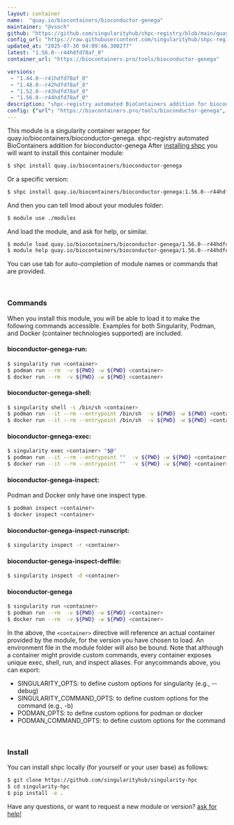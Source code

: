 ```yaml
---
layout: container
name:  "quay.io/biocontainers/bioconductor-genega"
maintainer: "@vsoch"
github: "https://github.com/singularityhub/shpc-registry/blob/main/quay.io/biocontainers/bioconductor-genega/container.yaml"
config_url: "https://raw.githubusercontent.com/singularityhub/shpc-registry/main/quay.io/biocontainers/bioconductor-genega/container.yaml"
updated_at: "2025-07-30 04:09:46.300277"
latest: "1.56.0--r44hdfd78af_0"
container_url: "https://biocontainers.pro/tools/bioconductor-genega"

versions:
 - "1.44.0--r41hdfd78af_0"
 - "1.48.0--r42hdfd78af_0"
 - "1.52.0--r43hdfd78af_0"
 - "1.56.0--r44hdfd78af_0"
description: "shpc-registry automated BioContainers addition for bioconductor-genega"
config: {"url": "https://biocontainers.pro/tools/bioconductor-genega", "maintainer": "@vsoch", "description": "shpc-registry automated BioContainers addition for bioconductor-genega", "latest": {"1.56.0--r44hdfd78af_0": "sha256:9debec9708ba0940920ca18e864d3c49491b4141f310648ff9f01fd4a61043f6"}, "tags": {"1.44.0--r41hdfd78af_0": "sha256:aab4f0174e4f2607662a3002907f06384361abb9f3537f8717e0c0ada7df7cda", "1.48.0--r42hdfd78af_0": "sha256:3e688616b99ad4af9cffa50ede5093dbbae1b21d2a827758abc9249dff278f54", "1.52.0--r43hdfd78af_0": "sha256:238225371b75915f4cfdaad59a99295f0b85cebec591159e581a344f91b8a5d8", "1.56.0--r44hdfd78af_0": "sha256:9debec9708ba0940920ca18e864d3c49491b4141f310648ff9f01fd4a61043f6"}, "docker": "quay.io/biocontainers/bioconductor-genega"}
---
```


This module is a singularity container wrapper for quay.io/biocontainers/bioconductor-genega.
shpc-registry automated BioContainers addition for bioconductor-genega
After [installing shpc](#install) you will want to install this container module:


```bash
$ shpc install quay.io/biocontainers/bioconductor-genega
```

Or a specific version:

```bash
$ shpc install quay.io/biocontainers/bioconductor-genega:1.56.0--r44hdfd78af_0
```

And then you can tell lmod about your modules folder:

```bash
$ module use ./modules
```

And load the module, and ask for help, or similar.

```bash
$ module load quay.io/biocontainers/bioconductor-genega/1.56.0--r44hdfd78af_0
$ module help quay.io/biocontainers/bioconductor-genega/1.56.0--r44hdfd78af_0
```

You can use tab for auto-completion of module names or commands that are provided.

<br>

### Commands

When you install this module, you will be able to load it to make the following commands accessible.
Examples for both Singularity, Podman, and Docker (container technologies supported) are included.

#### bioconductor-genega-run:

```bash
$ singularity run <container>
$ podman run --rm  -v ${PWD} -w ${PWD} <container>
$ docker run --rm  -v ${PWD} -w ${PWD} <container>
```

#### bioconductor-genega-shell:

```bash
$ singularity shell -s /bin/sh <container>
$ podman run --it --rm --entrypoint /bin/sh  -v ${PWD} -w ${PWD} <container>
$ docker run --it --rm --entrypoint /bin/sh  -v ${PWD} -w ${PWD} <container>
```

#### bioconductor-genega-exec:

```bash
$ singularity exec <container> "$@"
$ podman run --it --rm --entrypoint ""  -v ${PWD} -w ${PWD} <container> "$@"
$ docker run --it --rm --entrypoint ""  -v ${PWD} -w ${PWD} <container> "$@"
```

#### bioconductor-genega-inspect:

Podman and Docker only have one inspect type.

```bash
$ podman inspect <container>
$ docker inspect <container>
```

#### bioconductor-genega-inspect-runscript:

```bash
$ singularity inspect -r <container>
```

#### bioconductor-genega-inspect-deffile:

```bash
$ singularity inspect -d <container>
```



#### bioconductor-genega

```bash
$ singularity run <container>
$ podman run --rm  -v ${PWD} -w ${PWD} <container>
$ docker run --rm  -v ${PWD} -w ${PWD} <container>
```


In the above, the `<container>` directive will reference an actual container provided
by the module, for the version you have chosen to load. An environment file in the
module folder will also be bound. Note that although a container
might provide custom commands, every container exposes unique exec, shell, run, and
inspect aliases. For anycommands above, you can export:

 - SINGULARITY_OPTS: to define custom options for singularity (e.g., --debug)
 - SINGULARITY_COMMAND_OPTS: to define custom options for the command (e.g., -b)
 - PODMAN_OPTS: to define custom options for podman or docker
 - PODMAN_COMMAND_OPTS: to define custom options for the command

<br>

### Install

You can install shpc locally (for yourself or your user base) as follows:

```bash
$ git clone https://github.com/singularityhub/singularity-hpc
$ cd singularity-hpc
$ pip install -e .
```

Have any questions, or want to request a new module or version? [ask for help!](https://github.com/singularityhub/singularity-hpc/issues)